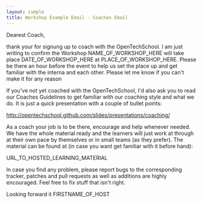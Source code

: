 ```yaml
---
layout: simple
title: Workshop Example Email - Coaches Email
---
```


Dearest Coach,

thank your for signung up to coach with the OpenTechSchool. I am just writing to confirm the Workshop NAME_OF_WORKSHOP_HERE will take place DATE_OF_WORKSHOP_HERE at PLACE_OF_WORKSHOP_HERE. Please be there an hour before the event to help us set the place up and get familiar with the interna and each other. Please let me know if you can't make it for any reason

If you've not yet coached with the OpenTechSchool, I'd also ask you to read our Coaches Guidelines to get familiar with our coaching style and what we do. It is just a quick presentation with a couple of bullet points:

http://opentechschool.github.com/slides/presentations/coaching/

As a coach your job is to be there, encourage and help whenever needed. We have the whole material ready and the learners will just work at through at their own pace by themselves or in small teams (as they prefer). The material can be found at (in case you want get familiar with it before hand):

URL_TO_HOSTED_LEARNING_MATERIAL

In case you find any problem, please report bugs to the corresponding tracker, patches and pull requests as well as additions are highly encouraged. Feel free to fix stuff that isn't right.

Looking forward it
FIRSTNAME_OF_HOST